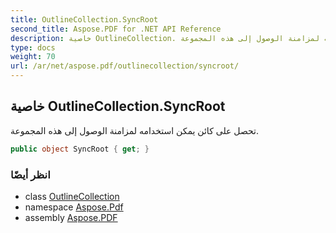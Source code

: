 ```yaml
---
title: OutlineCollection.SyncRoot
second_title: Aspose.PDF for .NET API Reference
description: خاصية OutlineCollection. تحصل على كائن يمكن استخدامه لمزامنة الوصول إلى هذه المجموعة
type: docs
weight: 70
url: /ar/net/aspose.pdf/outlinecollection/syncroot/
---
```

## خاصية OutlineCollection.SyncRoot

تحصل على كائن يمكن استخدامه لمزامنة الوصول إلى هذه المجموعة.

```csharp
public object SyncRoot { get; }
```

### انظر أيضًا

* class [OutlineCollection](../)
* namespace [Aspose.Pdf](../../../aspose.pdf/)
* assembly [Aspose.PDF](../../../)